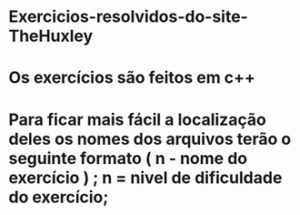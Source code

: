 # Exercicios-resolvidos-do-site-TheHuxley
# Os exercícios são feitos em c++
# Para ficar mais fácil a localização deles os nomes dos arquivos terão o seguinte formato ( n - nome do exercício ) ; n =  nivel de dificuldade do exercício;

